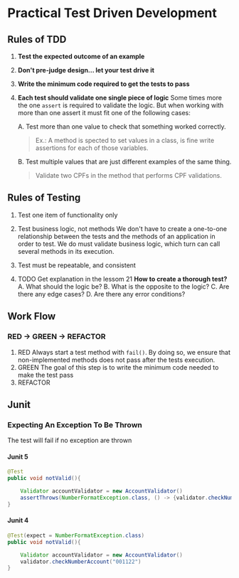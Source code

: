 
# Practical Test Driven Development

## Rules of TDD
1. **Test the expected outcome of an example**

2. **Don't pre-judge design... let your test drive it**

3. **Write the minimum code required to get the tests to pass**

4. **Each test should validate one single piece of logic**
	Some times more the one `assert` is required to validate the logic. But when working with more than one assert it must fit one of the following cases:  
	
	A. Test more than one value to check that something worked correctly.
	> Ex.: A method is spected to set values in a class, is fine write assertions for each of those variables.
	
	B. Test multiple values that are just different examples of the same thing.
	>Validate two CPFs in the method that performs CPF validations.
	
## Rules of Testing
1. Test one item of functionality only

2. Test business logic, not methods
We don't have to create a one-to-one relationship between the tests and the methods of an application in order to test. We do must validate business logic, which turn can call several methods in its execution.

3. Test must be repeatable, and consistent

4. TODO Get explanation in the lessom 21
**How to create a thorough test?**
		A. What should the logic be?
		B. What is the opposite to the logic?
		C. Are there any edge cases?
		D. Are there any error conditions?
	

## Work Flow

### RED -> GREEN -> REFACTOR

1.  RED
Always start a test method with `fail()`. By doing so, we ensure that non-implemented methods does not pass after the tests execution.
2. GREEN
The goal of this step is to write the minimum code needed to make the test pass
3. REFACTOR 

## Junit 

### Expecting An Exception  To Be  Thrown
The test will fail if no exception are thrown

#### Junit 5
```java
@Test
public void notValid(){

	Validator accountValidator = new AccountValidator()	
	assertThrows(NumberFormatException.class, () -> {validator.checkNumberAccount("001122")})
}
```

#### Junit 4
```java
@Test(expect = NumberFormatException.class)
public void notValid(){

	Validator accountValidator = new AccountValidator()
	validator.checkNumberAccount("001122")
}
```
